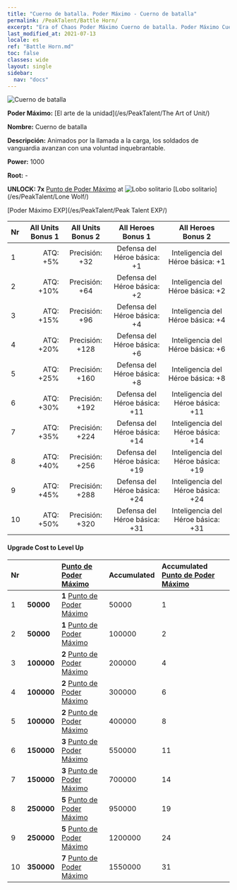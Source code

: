 ```yaml
---
title: "Cuerno de batalla. Poder Máximo - Cuerno de batalla"
permalink: /PeakTalent/Battle Horn/
excerpt: "Era of Chaos Poder Máximo Cuerno de batalla. Poder Máximo Cuerno de batalla. Cuerno de batalla"
last_modified_at: 2021-07-13
locale: es
ref: "Battle Horn.md"
toc: false
classes: wide
layout: single
sidebar:
  nav: "docs"
---
```


  ![Cuerno de batalla](/images/pt/talent_2004.png)

  **Poder Máximo:** [El arte de la unidad](/es/PeakTalent/The Art of Unit/)

  **Nombre:** Cuerno de batalla

  **Descripción:** Animados por la llamada a la carga, los soldados de vanguardia avanzan con una voluntad inquebrantable.

  **Power:** 1000

  **Root:** -

  **UNLOCK: 7x** [Punto de Poder Máximo](/ItemsES/con_934/) at ![Lobo solitario](/images/pt/talent_2001.png) [Lobo solitario](/es/PeakTalent/Lone Wolf/)

  [Poder Máximo EXP](/es/PeakTalent/Peak Talent EXP/)

  | Nr | All Units Bonus 1 | All Units Bonus 2 | All Heroes Bonus 1 | All Heroes Bonus 2 |
  |:---|--------------:|:-------------:|:-------------:|:-------------:|
  | 1 | ATQ: +5% | Precisión: +32 | Defensa del Héroe básica: +1 | Inteligencia del Héroe básica: +1 |
  | 2 | ATQ: +10% | Precisión: +64 | Defensa del Héroe básica: +2 | Inteligencia del Héroe básica: +2 |
  | 3 | ATQ: +15% | Precisión: +96 | Defensa del Héroe básica: +4 | Inteligencia del Héroe básica: +4 |
  | 4 | ATQ: +20% | Precisión: +128 | Defensa del Héroe básica: +6 | Inteligencia del Héroe básica: +6 |
  | 5 | ATQ: +25% | Precisión: +160 | Defensa del Héroe básica: +8 | Inteligencia del Héroe básica: +8 |
  | 6 | ATQ: +30% | Precisión: +192 | Defensa del Héroe básica: +11 | Inteligencia del Héroe básica: +11 |
  | 7 | ATQ: +35% | Precisión: +224 | Defensa del Héroe básica: +14 | Inteligencia del Héroe básica: +14 |
  | 8 | ATQ: +40% | Precisión: +256 | Defensa del Héroe básica: +19 | Inteligencia del Héroe básica: +19 |
  | 9 | ATQ: +45% | Precisión: +288 | Defensa del Héroe básica: +24 | Inteligencia del Héroe básica: +24 |
  | 10 | ATQ: +50% | Precisión: +320 | Defensa del Héroe básica: +31 | Inteligencia del Héroe básica: +31 |


#### Upgrade Cost to Level Up

  | Nr | <i class="fas fa-coins"/> | [Punto de Poder Máximo](/ItemsES/con_934/) | Accumulated <i class="fas fa-coins"/> | Accumulated [Punto de Poder Máximo](/ItemsES/con_934/) |
  |:---|:--------------|:-------------|:-------------|:-------------|
  | 1 | **50000** | **1** [Punto de Poder Máximo](/ItemsES/con_934/) | 50000 | 1 |
  | 2 | **50000** | **1** [Punto de Poder Máximo](/ItemsES/con_934/) | 100000 | 2 |
  | 3 | **100000** | **2** [Punto de Poder Máximo](/ItemsES/con_934/) | 200000 | 4 |
  | 4 | **100000** | **2** [Punto de Poder Máximo](/ItemsES/con_934/) | 300000 | 6 |
  | 5 | **100000** | **2** [Punto de Poder Máximo](/ItemsES/con_934/) | 400000 | 8 |
  | 6 | **150000** | **3** [Punto de Poder Máximo](/ItemsES/con_934/) | 550000 | 11 |
  | 7 | **150000** | **3** [Punto de Poder Máximo](/ItemsES/con_934/) | 700000 | 14 |
  | 8 | **250000** | **5** [Punto de Poder Máximo](/ItemsES/con_934/) | 950000 | 19 |
  | 9 | **250000** | **5** [Punto de Poder Máximo](/ItemsES/con_934/) | 1200000 | 24 |
  | 10 | **350000** | **7** [Punto de Poder Máximo](/ItemsES/con_934/) | 1550000 | 31 |
